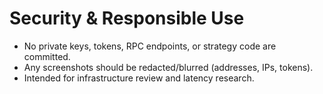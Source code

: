 # Security & Responsible Use

- No private keys, tokens, RPC endpoints, or strategy code are committed.
- Any screenshots should be redacted/blurred (addresses, IPs, tokens).
- Intended for infrastructure review and latency research.

